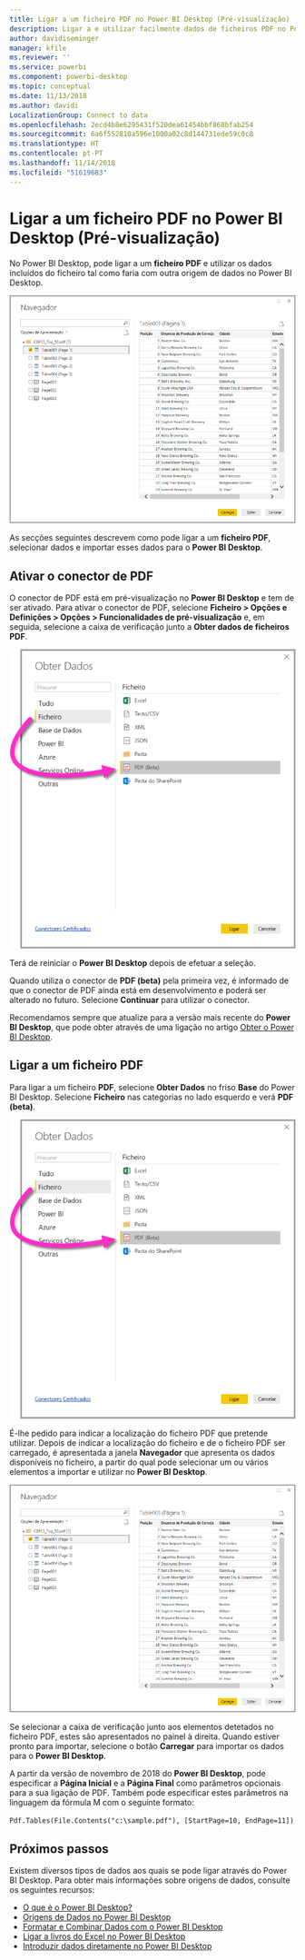 ```yaml
---
title: Ligar a um ficheiro PDF no Power BI Desktop (Pré-visualização)
description: Ligar a e utilizar facilmente dados de ficheiros PDF no Power BI Desktop
author: davidiseminger
manager: kfile
ms.reviewer: ''
ms.service: powerbi
ms.component: powerbi-desktop
ms.topic: conceptual
ms.date: 11/13/2018
ms.author: davidi
LocalizationGroup: Connect to data
ms.openlocfilehash: 2ecd4b8e6295431f520dea61454bbf868bfab254
ms.sourcegitcommit: 6a6f552810a596e1000a02c8d144731ede59c0c8
ms.translationtype: HT
ms.contentlocale: pt-PT
ms.lasthandoff: 11/14/2018
ms.locfileid: "51619683"
---
```

# <a name="connect-to-a-pdf-file-in-power-bi-desktop-preview"></a>Ligar a um ficheiro PDF no Power BI Desktop (Pré-visualização)
No Power BI Desktop, pode ligar a um **ficheiro PDF** e utilizar os dados incluídos do ficheiro tal como faria com outra origem de dados no Power BI Desktop.

![Ligar a dados em ficheiros PDF](media/desktop-connect-pdf/connect-pdf_04.png)

As secções seguintes descrevem como pode ligar a um **ficheiro PDF**, selecionar dados e importar esses dados para o **Power BI Desktop**.

## <a name="enable-the-pdf-connector"></a>Ativar o conector de PDF
O conector de PDF está em pré-visualização no **Power BI Desktop** e tem de ser ativado. Para ativar o conector de PDF, selecione **Ficheiro > Opções e Definições > Opções > Funcionalidades de pré-visualização** e, em seguida, selecione a caixa de verificação junto a **Obter dados de ficheiros PDF**. 

![Ativar o conector de PDF em Opções > Funcionalidades de pré-visualização](media/desktop-connect-pdf/connect-pdf_01.png)

Terá de reiniciar o **Power BI Desktop** depois de efetuar a seleção.

Quando utiliza o conector de **PDF (beta)** pela primeira vez, é informado de que o conector de PDF ainda está em desenvolvimento e poderá ser alterado no futuro. Selecione **Continuar** para utilizar o conector.

Recomendamos sempre que atualize para a versão mais recente do **Power BI Desktop**, que pode obter através de uma ligação no artigo [Obter o Power BI Desktop](desktop-get-the-desktop.md). 

## <a name="connect-to-a-pdf-file"></a>Ligar a um ficheiro PDF
Para ligar a um ficheiro **PDF**, selecione **Obter Dados** no friso **Base** do Power BI Desktop. Selecione **Ficheiro** nas categorias no lado esquerdo e verá **PDF (beta)**.

![Selecionar PDF em Obter Dados](media/desktop-connect-pdf/connect-pdf_01.png)

É-lhe pedido para indicar a localização do ficheiro PDF que pretende utilizar. Depois de indicar a localização do ficheiro e de o ficheiro PDF ser carregado, é apresentada a janela **Navegador** que apresenta os dados disponíveis no ficheiro, a partir do qual pode selecionar um ou vários elementos a importar e utilizar no **Power BI Desktop**.

![Ligar a dados em ficheiros PDF](media/desktop-connect-pdf/connect-pdf_04.png)

Se selecionar a caixa de verificação junto aos elementos detetados no ficheiro PDF, estes são apresentados no painel à direita. Quando estiver pronto para importar, selecione o botão **Carregar** para importar os dados para o **Power BI Desktop**.

A partir da versão de novembro de 2018 do **Power BI Desktop**, pode especificar a **Página Inicial** e a **Página Final** como parâmetros opcionais para a sua ligação de PDF. Também pode especificar estes parâmetros na linguagem da fórmula M com o seguinte formato:

`Pdf.Tables(File.Contents("c:\sample.pdf"), [StartPage=10, EndPage=11])`


## <a name="next-steps"></a>Próximos passos
Existem diversos tipos de dados aos quais se pode ligar através do Power BI Desktop. Para obter mais informações sobre origens de dados, consulte os seguintes recursos:

* [O que é o Power BI Desktop?](desktop-what-is-desktop.md)
* [Origens de Dados no Power BI Desktop](desktop-data-sources.md)
* [Formatar e Combinar Dados com o Power BI Desktop](desktop-shape-and-combine-data.md)
* [Ligar a livros do Excel no Power BI Desktop](desktop-connect-excel.md)   
* [Introduzir dados diretamente no Power BI Desktop](desktop-enter-data-directly-into-desktop.md)   

